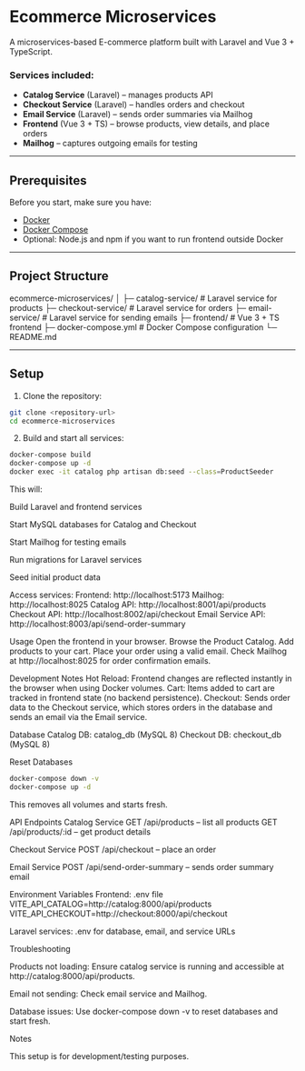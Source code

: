 # Ecommerce Microservices

A microservices-based E-commerce platform built with Laravel and Vue 3 + TypeScript.

### Services included:
- **Catalog Service** (Laravel) – manages products API
- **Checkout Service** (Laravel) – handles orders and checkout
- **Email Service** (Laravel) – sends order summaries via Mailhog
- **Frontend** (Vue 3 + TS) – browse products, view details, and place orders
- **Mailhog** – captures outgoing emails for testing

---

## Prerequisites

Before you start, make sure you have:

- [Docker](https://www.docker.com/get-started)
- [Docker Compose](https://docs.docker.com/compose/install/)
- Optional: Node.js and npm if you want to run frontend outside Docker

---

## Project Structure

ecommerce-microservices/
│
├─ catalog-service/ # Laravel service for products
├─ checkout-service/ # Laravel service for orders
├─ email-service/ # Laravel service for sending emails
├─ frontend/ # Vue 3 + TS frontend
├─ docker-compose.yml # Docker Compose configuration
└─ README.md


---

## Setup

1. Clone the repository:

```bash
git clone <repository-url>
cd ecommerce-microservices
```

2. Build and start all services:

```bash
docker-compose build
docker-compose up -d
docker exec -it catalog php artisan db:seed --class=ProductSeeder
```

This will:

Build Laravel and frontend services

Start MySQL databases for Catalog and Checkout

Start Mailhog for testing emails

Run migrations for Laravel services

Seed initial product data

Access services:
Frontend: http://localhost:5173
Mailhog: http://localhost:8025
Catalog API: http://localhost:8001/api/products
Checkout API: http://localhost:8002/api/checkout
Email Service API: http://localhost:8003/api/send-order-summary

Usage
Open the frontend in your browser.
Browse the Product Catalog.
Add products to your cart.
Place your order using a valid email.
Check Mailhog at http://localhost:8025 for order confirmation emails.

Development Notes
Hot Reload: Frontend changes are reflected instantly in the browser when using Docker volumes.
Cart: Items added to cart are tracked in frontend state (no backend persistence).
Checkout: Sends order data to the Checkout service, which stores orders in the database and sends an email via the Email service.

Database
Catalog DB: catalog_db (MySQL 8)
Checkout DB: checkout_db (MySQL 8)

Reset Databases

```bash
docker-compose down -v
docker-compose up -d
```

This removes all volumes and starts fresh.

API Endpoints
Catalog Service
GET /api/products – list all products
GET /api/products/:id – get product details

Checkout Service
POST /api/checkout – place an order

Email Service
POST /api/send-order-summary – sends order summary email

Environment Variables
Frontend: .env file
VITE_API_CATALOG=http://catalog:8000/api/products
VITE_API_CHECKOUT=http://checkout:8000/api/checkout

Laravel services: .env for database, email, and service URLs

Troubleshooting

Products not loading: Ensure catalog service is running and accessible at http://catalog:8000/api/products.

Email not sending: Check email service and Mailhog.

Database issues: Use docker-compose down -v to reset databases and start fresh.

Notes

This setup is for development/testing purposes.
